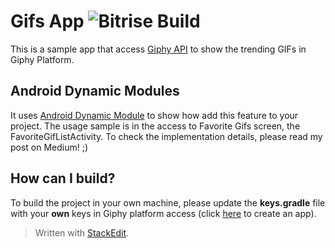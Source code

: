 # Gifs App ![Bitrise Build](https://app.bitrise.io/app/720a32360a4f66ad/status.svg?token=bchGZrW6HRKshADR7NG9XA&branch=master)
This is a sample app that access [Giphy API](https://developers.giphy.com/) to show the trending GIFs in Giphy Platform.

## Android Dynamic Modules
It uses [Android Dynamic Module](https://developer.android.com/guide/app-bundle/dynamic-delivery) to show how add this feature to your project.
The usage sample is in the access to Favorite Gifs screen, the FavoriteGifListActivity.
To check the implementation details, please read my post on Medium! ;)

## How can I build?
To build the project in your own machine, please update the **keys.gradle** file with your **own** keys in Giphy platform access (click [here](https://developers.giphy.com/dashboard/?create=true) to create an app).



> Written with [StackEdit](https://stackedit.io/).
